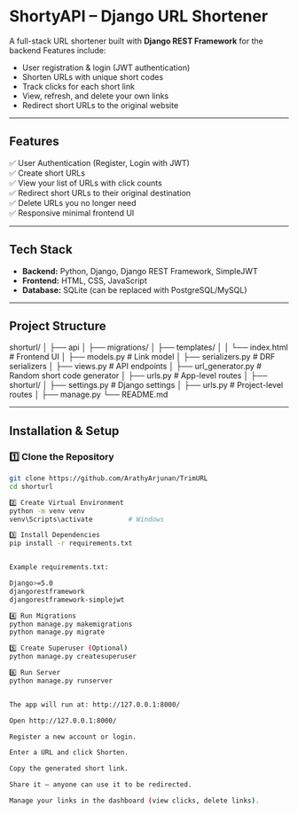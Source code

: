 # **ShortyAPI – Django URL Shortener**

A full-stack URL shortener built with **Django REST Framework** for the backend
Features include:

- User registration & login (JWT authentication)  
- Shorten URLs with unique short codes  
- Track clicks for each short link  
- View, refresh, and delete your own links  
- Redirect short URLs to the original website  

---

## **Features**
✅ User Authentication (Register, Login with JWT)  
✅ Create short URLs  
✅ View your list of URLs with click counts  
✅ Redirect short URLs to their original destination  
✅ Delete URLs you no longer need  
✅ Responsive minimal frontend UI  

---

## **Tech Stack**
- **Backend:** Python, Django, Django REST Framework, SimpleJWT  
- **Frontend:** HTML, CSS, JavaScript  
- **Database:** SQLite (can be replaced with PostgreSQL/MySQL)  

---

## **Project Structure**
shorturl/
│
├── api
│ ├── migrations/
│ ├── templates/
│ │ └── index.html # Frontend UI
│ ├── models.py # Link model
│ ├── serializers.py # DRF serializers
│ ├── views.py # API endpoints
│ ├── url_generator.py # Random short code generator
│ ├── urls.py # App-level routes
│
├── shorturl/
│ ├── settings.py # Django settings
│ ├── urls.py # Project-level routes
│
├── manage.py
└── README.md


---

## **Installation & Setup**

### 1️⃣ Clone the Repository
```bash
git clone https://github.com/ArathyArjunan/TrimURL
cd shorturl

2️⃣ Create Virtual Environment
python -m venv venv 
venv\Scripts\activate         # Windows

3️⃣ Install Dependencies
pip install -r requirements.txt


Example requirements.txt:

Django>=5.0
djangorestframework
djangorestframework-simplejwt

4️⃣ Run Migrations
python manage.py makemigrations
python manage.py migrate

5️⃣ Create Superuser (Optional)
python manage.py createsuperuser

6️⃣ Run Server
python manage.py runserver


The app will run at: http://127.0.0.1:8000/

Open http://127.0.0.1:8000/

Register a new account or login.

Enter a URL and click Shorten.

Copy the generated short link.

Share it — anyone can use it to be redirected.

Manage your links in the dashboard (view clicks, delete links).
